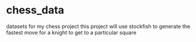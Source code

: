 # chess_data
datasets for my chess project
this project will use stockfish to generate the fastest move for a knight to get to a particular square

